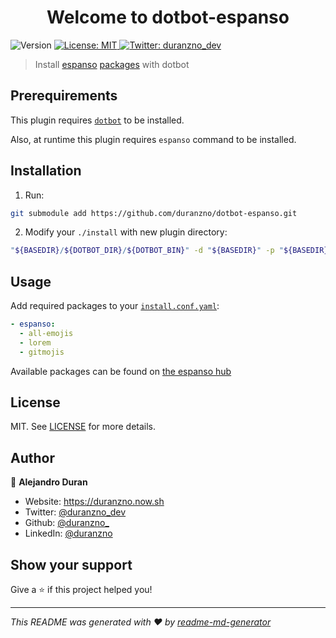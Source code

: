 <h1 align="center">Welcome to dotbot-espanso</h1>
<p>
  <img alt="Version" src="https://img.shields.io/badge/version-1.0-blue.svg?cacheSeconds=2592000" />
  <a href="#" target="_blank">
    <img alt="License: MIT" src="https://img.shields.io/badge/License-MIT-yellow.svg" />
  </a>
  <a href="https://twitter.com/duranzno_dev" target="_blank">
    <img alt="Twitter: duranzno_dev" src="https://img.shields.io/twitter/follow/duranzno_dev.svg?style=social" />
  </a>
</p>

> Install [espanso](https://espanso.org/) [packages](https://hub.espanso.org/) with dotbot
## Prerequirements

This plugin requires [`dotbot`](https://github.com/anishathalye/dotbot/) to be installed.

Also, at runtime this plugin requires `espanso` command to be installed.

## Installation

1. Run:

```bash
git submodule add https://github.com/duranzno/dotbot-espanso.git
```

2. Modify your `./install` with new plugin directory:

```bash
"${BASEDIR}/${DOTBOT_DIR}/${DOTBOT_BIN}" -d "${BASEDIR}" -p "${BASEDIR}/dotbot-espanso/espanso.py"  -c "${CONFIG}" "${@}"
```

## Usage

Add required packages to your [`install.conf.yaml`](/example.yaml):
```yaml
- espanso:
  - all-emojis
  - lorem
  - gitmojis
```
Available packages can be found on [the espanso hub](https://hub.espanso.org/)


## License

MIT. See [LICENSE](/LICENSE) for more details.

## Author

👤 **Alejandro Duran**

* Website: https://duranzno.now.sh
* Twitter: [@duranzno\_dev](https://twitter.com/duranzno\_dev)
* Github: [@duranzno\_](https://github.com/duranzno)
* LinkedIn: [@duranzno](https://linkedin.com/in/duranzno)

## Show your support

Give a ⭐️ if this project helped you!

***
_This README was generated with ❤️ by [readme-md-generator](https://github.com/kefranabg/readme-md-generator)_
